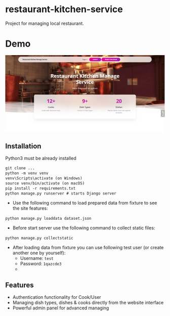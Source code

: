 # restaurant-kitchen-service

Project for managing local restaurant.

# Demo 

![Website Interface](demo.png)

## Installation

Python3 must be already installed

```shell
git clone ...
python -m venv venv
venv\Scripts\activate (on Windows)
source venv/bin/activate (on macOS)
pip install -r requirements.txt
python manage.py runserver # starts Django server
```


- Use the following command to load prepared data from fixture to see the site features:
  
`python manage.py loaddata dataset.json`

- Before start server use the following command to collect static files:

`python manage.py collectstatic`

- After loading data from fixture you can use following test user (or create another one by yourself):
  - Username: `test`
  - Password: `1qazcde3`
  - 

## Features


* Authentication functionality for Cook/User
* Managing dish types, dishes & cooks directly from the website interface
* Powerful admin panel for advanced managing

